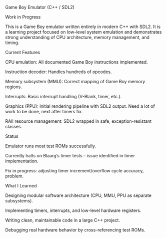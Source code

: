 Game Boy Emulator (C++ / SDL2)

Work in Progress

This is a Game Boy emulator written entirely in modern C++ with SDL2.
It is a learning project focused on low-level system emulation and demonstrates strong understanding of CPU architecture, memory management, and timing.

Current Features

CPU emulation: All documented Game Boy instructions implemented.

Instruction decoder: Handles hundreds of opcodes.

Memory subsystem (MMU): Correct mapping of Game Boy memory regions.

Interrupts: Basic interrupt handling (V-Blank, timer, etc.).

Graphics (PPU): Initial rendering pipeline with SDL2 output. Need a lot of work to be done, next after timers fix. 

RAII resource management: SDL2 wrapped in safe, exception-resistant classes.

Status

Emulator runs most test ROMs successfully.

Currently halts on Blaarg’s timer tests – issue identified in timer implementation.

Fix in progress: adjusting timer increment/overflow cycle accuracy, problem.

What I Learned

Designing modular software architecture (CPU, MMU, PPU as separate subsystems).

Implementing timers, interrupts, and low-level hardware registers.

Writing clean, maintainable code in a large C++ project.

Debugging real hardware behavior by cross-referencing test ROMs.
